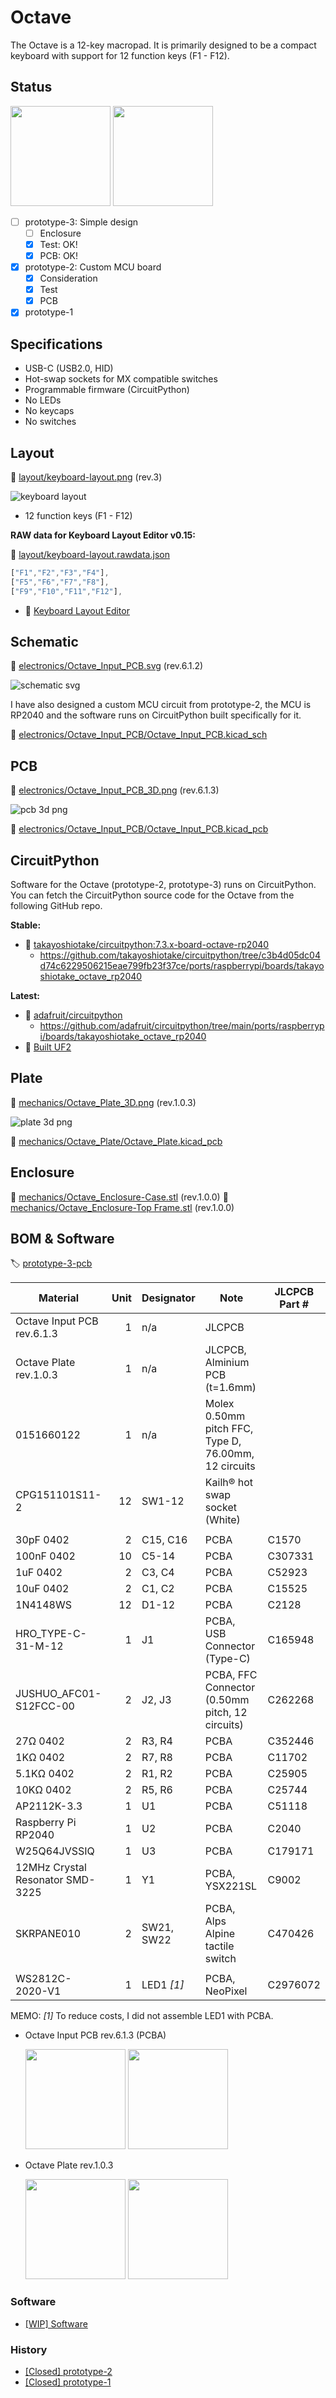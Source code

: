 # Octave

The Octave is a 12-key macropad.
It is primarily designed to be a compact keyboard with support for 12 function keys (F1 - F12).

## Status

<img src="prototype-3/IMG_4921.jpg" width="160"/>
<img src="prototype-3/IMG_4947.jpg" width="160"/>

- [ ] prototype-3: Simple design
  - [ ] Enclosure
  - [x] Test: OK!
  - [x] PCB: OK!
- [x] prototype-2: Custom MCU board
  - [x] Consideration
  - [x] Test
  - [x] PCB
- [x] prototype-1

## Specifications

- USB-C (USB2.0, HID)
- Hot-swap sockets for MX compatible switches
- Programmable firmware (CircuitPython)
- No LEDs
- No keycaps
- No switches

## Layout

📄 [layout/keyboard-layout.png](layout/keyboard-layout.png) (rev.3)

![keyboard layout](layout/keyboard-layout.png)

- 12 function keys (F1 - F12)

**RAW data for Keyboard Layout Editor v0.15:**

📄 [layout/keyboard-layout.rawdata.json](layout/keyboard-layout.rawdata.json)

```js
["F1","F2","F3","F4"],
["F5","F6","F7","F8"],
["F9","F10","F11","F12"],
```

- 🔗 [Keyboard Layout Editor](http://www.keyboard-layout-editor.com/)

## Schematic

📄 [electronics/Octave_Input_PCB.svg](electronics/Octave_Input_PCB.svg) (rev.6.1.2)

![schematic svg](electronics/Octave_Input_PCB.svg)

I have also designed a custom MCU circuit from prototype-2, the MCU is RP2040 and the software runs on CircuitPython built specifically for it.

📄 [electronics/Octave_Input_PCB/Octave_Input_PCB.kicad_sch](electronics/Octave_Input_PCB/Octave_Input_PCB.kicad_sch)

## PCB

📄 [electronics/Octave_Input_PCB_3D.png](electronics/Octave_Input_PCB_3D.png) (rev.6.1.3)

![pcb 3d png](electronics/Octave_Input_PCB_3D.png)

📄 [electronics/Octave_Input_PCB/Octave_Input_PCB.kicad_pcb](electronics/Octave_Input_PCB/Octave_Input_PCB.kicad_pcb)

## CircuitPython

Software for the Octave (prototype-2, prototype-3) runs on CircuitPython.
You can fetch the CircuitPython source code for the Octave from the following GitHub repo.

**Stable:**

- 🔗 [takayoshiotake/circuitpython:7.3.x-board-octave-rp2040](https://github.com/takayoshiotake/circuitpython/tree/7.3.x-board-octave-rp2040)
  - <https://github.com/takayoshiotake/circuitpython/tree/c3b4d05dc04d74c6229506215eae799fb23f37ce/ports/raspberrypi/boards/takayoshiotake_octave_rp2040>

**Latest:**

- 🔗 [adafruit/circuitpython](https://github.com/adafruit/circuitpython)
  - <https://github.com/adafruit/circuitpython/tree/main/ports/raspberrypi/boards/takayoshiotake_octave_rp2040>
- 🔗 [Built UF2](https://adafruit-circuit-python.s3.amazonaws.com/index.html?prefix=bin/takayoshiotake_octave_rp2040/)

## Plate

📄 [mechanics/Octave_Plate_3D.png](mechanics/Octave_Plate_3D.png) (rev.1.0.3)

![plate 3d png](mechanics/Octave_Plate_3D.png)

📄 [mechanics/Octave_Plate/Octave_Plate.kicad_pcb](mechanics/Octave_Plate/Octave_Plate.kicad_pcb)

## Enclosure

📄 [mechanics/Octave_Enclosure-Case.stl](mechanics/Octave_Enclosure-Case.stl) (rev.1.0.0)
📄 [mechanics/Octave_Enclosure-Top Frame.stl](mechanics/Octave_Enclosure-Top%20Frame.stl) (rev.1.0.0)

## BOM & Software

🏷 [prototype-3-pcb](https://github.com/takayoshiotake/octave-12-key-macropad/releases/tag/prototype-3-pcb)

| Material | Unit | Designator | Note | JLCPCB Part # |
|-|-:|-|-|-|
| Octave Input PCB rev.6.1.3 | 1 | n/a | JLCPCB |
| Octave Plate rev.1.0.3 | 1 | n/a | JLCPCB, Alminium PCB (t=1.6mm) |
| 0151660122 | 1 | n/a | Molex 0.50mm pitch FFC, Type D, 76.00mm, 12 circuits |
| CPG151101S11-2 | 12 | SW1-12 | Kailh®︎ hot swap socket (White) |
||
| 30pF 0402 | 2 | C15, C16 | PCBA | C1570 |
| 100nF 0402 | 10 | C5-14 | PCBA | C307331 |
| 1uF 0402 | 2 | C3, C4 | PCBA | C52923 |
| 10uF 0402 | 2 | C1, C2 | PCBA | C15525 |
| 1N4148WS | 12 | D1-12 | PCBA | C2128 |
| HRO_TYPE-C-31-M-12 | 1 | J1 | PCBA, USB Connector (Type-C) | C165948 |
| JUSHUO_AFC01-S12FCC-00 | 2 | J2, J3 | PCBA, FFC Connector (0.50mm pitch, 12 circuits) | C262268 |
| 27Ω 0402 | 2 | R3, R4 | PCBA | C352446 |
| 1KΩ 0402 | 2 | R7, R8 | PCBA | C11702 |
| 5.1KΩ 0402 | 2 | R1, R2 | PCBA | C25905 |
| 10KΩ 0402 | 2 | R5, R6 | PCBA | C25744 |
| AP2112K-3.3 | 1 | U1 | PCBA | C51118 |
| Raspberry Pi RP2040 | 1 | U2 | PCBA | C2040 |
| W25Q64JVSSIQ | 1 | U3 | PCBA | C179171 |
| 12MHz Crystal Resonator SMD-3225 | 1 | Y1 | PCBA, YSX221SL | C9002 |
| SKRPANE010 | 2 | SW21, SW22 | PCBA, Alps Alpine tactile switch | C470426 |
||
| WS2812C-2020-V1 | 1 | LED1 *[1]* | PCBA, NeoPixel | C2976072 |

MEMO: *[1]* To reduce costs, I did not assemble LED1 with PCBA.

- Octave Input PCB rev.6.1.3 (PCBA)

    <img src="prototype-3/IMG_4905.jpg" height="160"/> <img src="prototype-3/IMG_4906.jpg" height="160"/>

- Octave Plate rev.1.0.3

    <img src="prototype-3/IMG_4909.jpg" height="160"/> <img src="prototype-3/IMG_4910.jpg" height="160"/>

### Software

- [[WIP] Software](software/README.md)

### History

- [[Closed] prototype-2](prototype-2/README.md)
- [[Closed] prototype-1](prototype-1/README.md)
